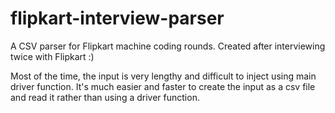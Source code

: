 # flipkart-interview-parser
A CSV parser for Flipkart machine coding rounds. Created after interviewing twice with Flipkart :)

Most of the time, the input is very lengthy and difficult to inject using main driver function.
It's much easier and faster to create the input as a csv file and read it rather than using a driver function.
